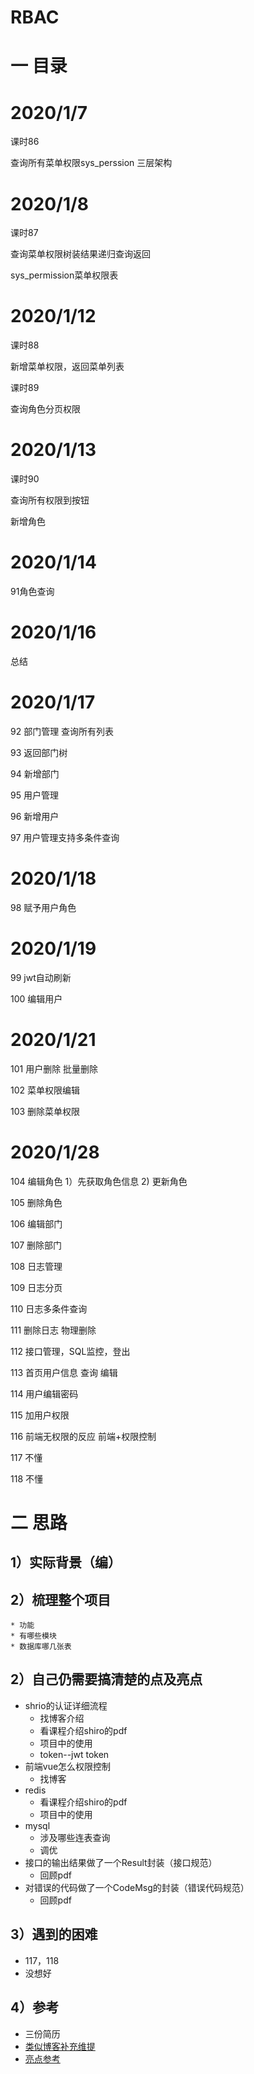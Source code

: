 # RBAC
# 一 目录
# 2020/1/7
课时86

查询所有菜单权限sys_perssion 三层架构


# 2020/1/8
课时87

查询菜单权限树装结果递归查询返回

sys_permission菜单权限表

# 2020/1/12
课时88

新增菜单权限，返回菜单列表

课时89

查询角色分页权限

# 2020/1/13
课时90

查询所有权限到按钮

新增角色

# 2020/1/14
91角色查询


# 2020/1/16
总结

# 2020/1/17

92 部门管理 查询所有列表

93 返回部门树

94 新增部门

95 用户管理

96 新增用户

97 用户管理支持多条件查询
# 2020/1/18
98 赋予用户角色

# 2020/1/19
99 jwt自动刷新

100 编辑用户

# 2020/1/21
101 用户删除 批量删除

102 菜单权限编辑

103 删除菜单权限

# 2020/1/28

104 编辑角色
	1）先获取角色信息
	2) 更新角色

105 删除角色

106 编辑部门

107 删除部门

108 日志管理

109 日志分页

110 日志多条件查询

111 删除日志 物理删除

112 接口管理，SQL监控，登出

113 首页用户信息 查询 编辑

114 用户编辑密码

115 加用户权限

116 前端无权限的反应 前端+权限控制

117 不懂

118 不懂


# 二 思路

## 1）实际背景（编）
## 2）梳理整个项目
	* 功能
	* 有哪些模块
	* 数据库哪几张表
## 2）自己仍需要搞清楚的点及亮点
* shrio的认证详细流程
	* 找博客介绍
	* 看课程介绍shiro的pdf
	* 项目中的使用
	* token--jwt token
* 前端vue怎么权限控制
	* 找博客
* redis
	* 看课程介绍shiro的pdf
	* 项目中的使用
* mysql
	* 涉及哪些连表查询
	* 调优	
* 接口的输出结果做了一个Result封装（接口规范）
	* 回顾pdf
* 对错误的代码做了一个CodeMsg的封装（错误代码规范）
	* 回顾pdf
## 3）遇到的困难
* 117，118
* 没想好

## 4）参考
* 三份简历
* [类似博客补充维提](https://blog.csdn.net/weixin_44417042/article/details/106858739)
* [亮点参考](https://blog.csdn.net/qq_36281031/article/details/104699492?ops_request_misc=%257B%2522request%255Fid%2522%253A%2522161183251316780265464873%2522%252C%2522scm%2522%253A%252220140713.130102334.pc%255Fblog.%2522%257D&request_id=161183251316780265464873&biz_id=0&utm_medium=distribute.pc_search_result.none-task-blog-2~blog~first_rank_v2~rank_v29-1-104699492.pc_v2_rank_blog_default&utm_term=%E9%A1%B9%E7%9B%AE&spm=1018.2226.3001.4450)